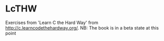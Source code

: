 # LcTHW
Exercises from 'Learn C the Hard Way' from http://c.learncodethehardway.org/. 
NB: The book is in a beta state at this point
